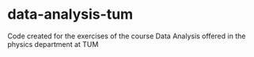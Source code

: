 # data-analysis-tum

Code created for the exercises of the course Data Analysis offered in the physics department at TUM